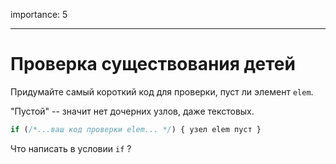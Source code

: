 importance: 5

---

# Проверка существования детей

Придумайте самый короткий код для проверки, пуст ли элемент `elem`.

"Пустой" -- значит нет дочерних узлов, даже текстовых.

```js no-beautify
if (/*...ваш код проверки elem... */) { узел elem пуст }
```

Что написать в условии `if` ?